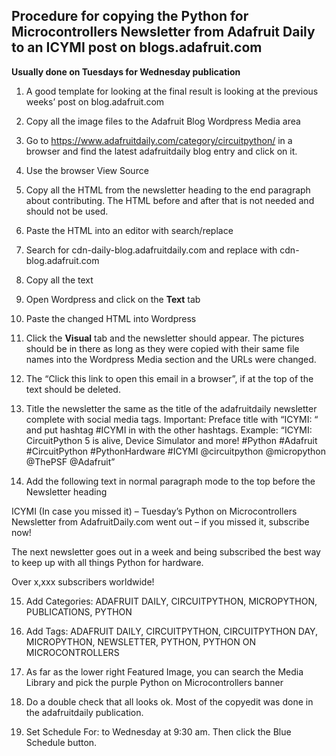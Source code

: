 ## Procedure for copying the Python for Microcontrollers Newsletter from Adafruit Daily to an ICYMI post on blogs.adafruit.com

**Usually done on Tuesdays for Wednesday publication**

1.	A good template for looking at the final result is looking at the previous weeks’ post on blog.adafruit.com

2.	Copy all the image files to the Adafruit Blog Wordpress Media area

3.	Go to https://www.adafruitdaily.com/category/circuitpython/ in a browser and find the latest adafruitdaily blog entry and click on it.
4.	Use the browser View Source

5.	Copy all the HTML from the newsletter heading to the end paragraph about contributing. The HTML before and after that is not needed and should not be used.

6.	Paste the HTML into an editor with search/replace

7.	Search for cdn-daily-blog.adafruitdaily.com and replace with cdn-blog.adafruit.com

8.	Copy all the text

9.	Open Wordpress and click on the **Text** tab

10.	Paste the changed HTML into Wordpress 

11.	Click the **Visual** tab and the newsletter should appear. The pictures should be in there as long as they were copied with their same file names into the Wordpress Media section and the URLs were changed.

12.	The “Click this link to open this email in a browser”, if at the top of the text should be deleted.

13.	Title the newsletter the same as the title of the adafruitdaily newsletter complete with social media tags. Important: Preface title with “ICYMI: “ and put hashtag #ICYMI in with the other hashtags. Example: “ICYMI: CircuitPython 5 is alive, Device Simulator and more! #Python #Adafruit #CircuitPython #PythonHardware #ICYMI @circuitpython @micropython @ThePSF @Adafruit”

14.	Add the following text in normal paragraph mode to the top before the Newsletter heading

ICYMI (In case you missed it) – Tuesday’s Python on Microcontrollers Newsletter from AdafruitDaily.com went out – if you missed it, subscribe now!

The next newsletter goes out in a week and being subscribed the best way to keep up with all things Python for hardware.

Over x,xxx subscribers worldwide!

15.	Add Categories: ADAFRUIT DAILY, CIRCUITPYTHON, MICROPYTHON, PUBLICATIONS, PYTHON

16.	Add Tags: ADAFRUIT DAILY, CIRCUITPYTHON, CIRCUITPYTHON DAY, MICROPYTHON, NEWSLETTER, PYTHON, PYTHON ON MICROCONTROLLERS

17.	As far as the lower right Featured Image, you can search the Media Library and pick the purple Python on Microcontrollers banner

18.	Do a double check that all looks ok. Most of the copyedit was done in the adafruitdaily publication.

19.	Set Schedule For: to Wednesday at 9:30 am. Then click the Blue Schedule button.
